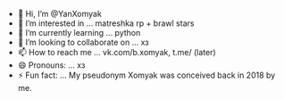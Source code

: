 - 👋 Hi, I’m @YanXomyak
- 👀 I’m interested in ... matreshka rp + brawl stars
- 🌱 I’m currently learning ... python
- 💞️ I’m looking to collaborate on ... хз
- 📫 How to reach me ... vk.com/b.xomyak, t.me/ (later)
- 😄 Pronouns: ... хз
- ⚡ Fun fact: ... My pseudonym Xomyak was conceived back in 2018 by me.

<!---
YanXomyak/YanXomyak is a ✨ special ✨ repository because its `README.md` (this file) appears on your GitHub profile.
You can click the Preview link to take a look at your changes.
--->
